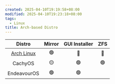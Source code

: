 ```yaml
---
created: 2025-04-10T19:19:58+08:00
modified: 2025-04-10T19:23:18+08:00
tags:
  - Linux
title: Arch-based Distro
---
```


|                Distro                | Mirror | GUI Installer | ZFS |
| :----------------------------------: | :----: | :-----------: | :-: |
| [Arch Linux](https://archlinux.org/) |   🟢   |      🔴       | 🔴  |
|               CachyOS                |   🟡   |      🟢       | 🟢  |
|             EndeavourOS              |   🟢   |      🟢       |     |
